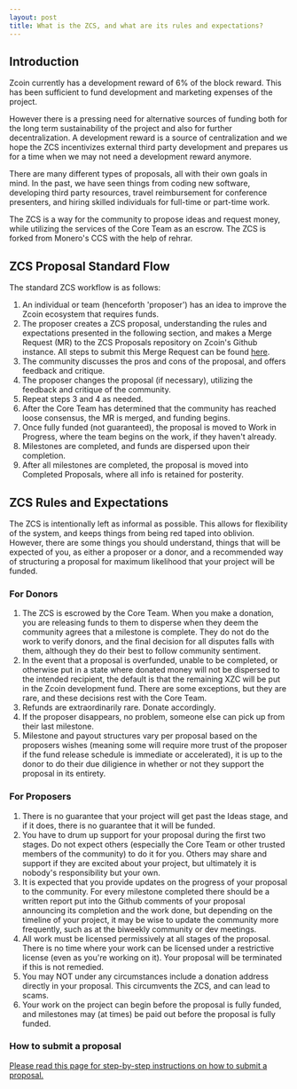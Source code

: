 ```yaml
---
layout: post
title: What is the ZCS, and what are its rules and expectations?
---
```


## Introduction

Zcoin currently has a development reward of 6% of the block reward. This has been sufficient to fund development and marketing expenses of the project.

However there is a pressing need for alternative sources of funding both for the long term sustainability of the project and also for further decentralization. A development reward is a source of centralization and we hope the ZCS incentivizes external third party development and prepares us for a time when we may not need a development reward anymore.

There are many different types of proposals, all with their own goals in mind. In the past, we have seen things from coding new software, developing third party resources, travel reimbursement for conference presenters, and hiring skilled individuals for full-time or part-time work.

The ZCS is a way for the community to propose ideas and request money, while utilizing the services of the Core Team as an escrow. The ZCS is forked from Monero's CCS with the help of rehrar.

## ZCS Proposal Standard Flow

The standard ZCS workflow is as follows:

1. An individual or team (henceforth 'proposer') has an idea to improve the Zcoin ecosystem that requires funds.
2. The proposer creates a ZCS proposal, understanding the rules and expectations presented in the following section, and makes a Merge Request (MR) to the ZCS Proposals repository on Zcoin's Github instance. All steps to submit this Merge Request can be found [here](/how-to-zcs/).
3. The community discusses the pros and cons of the proposal, and offers feedback and critique.
4. The proposer changes the proposal (if necessary), utilizing the feedback and critique of the community.
5. Repeat steps 3 and 4 as needed.
6. After the Core Team has determined that the community has reached loose consensus, the MR is merged, and funding begins.
7. Once fully funded (not guaranteed), the proposal is moved to Work in Progress, where the team begins on the work, if they haven't already.
8. Milestones are completed, and funds are dispersed upon their completion.
9. After all milestones are completed, the proposal is moved into Completed Proposals, where all info is retained for posterity.

## ZCS Rules and Expectations

The ZCS is intentionally left as informal as possible. This allows for flexibility of the system, and keeps things from being red taped into oblivion. However, there are some things you should understand, things that will be expected of you, as either a proposer or a donor, and a recommended way of structuring a proposal for maximum likelihood that your project will be funded.

### For Donors

1. The ZCS is escrowed by the Core Team. When you make a donation, you are releasing funds to them to disperse when they deem the community agrees that a milestone is complete. They do not do the work to verify donors, and the final decision for all disputes falls with them, although they do their best to follow community sentiment.
2. In the event that a proposal is overfunded, unable to be completed, or otherwise put in a state where donated money will not be dispersed to the intended recipient, the default is that the remaining XZC will be put in the Zcoin development fund. There are some exceptions, but they are rare, and these decisions rest with the Core Team.
3. Refunds are extraordinarily rare. Donate accordingly.
4. If the proposer disappears, no problem, someone else can pick up from their last milestone.
5. Milestone and payout structures vary per proposal based on the proposers wishes (meaning some will require more trust of the proposer if the fund release schedule is immediate or accelerated), it is up to the donor to do their due diligience in whether or not they support the proposal in its entirety.

### For Proposers

1. There is no guarantee that your project will get past the Ideas stage, and if it does, there is no guarantee that it will be funded.
2. You have to drum up support for your proposal during the first two stages. Do not expect others (especially the Core Team or other trusted members of the community) to do it for you. Others may share and support if they are excited about your project, but ultimately it is nobody's responsibility but your own.
3. It is expected that you provide updates on the progress of your proposal to the community. For every milestone completed there should be a written report put into the Github comments of your proposal announcing its completion and the work done, but depending on the timeline of your project, it may be wise to update the community more frequently, such as at the biweekly community or dev meetings.
4. All work must be licensed permissively at all stages of the proposal. There is no time where your work can be licensed under a restrictive license (even as you're working on it). Your proposal will be terminated if this is not remedied.
5. You may NOT under any circumstances include a donation address directly in your proposal. This circumvents the ZCS, and can lead to scams.
6. Your work on the project can begin before the proposal is fully funded, and milestones may (at times) be paid out before the proposal is fully funded.

### How to submit a proposal

[Please read this page for step-by-step instructions on how to submit a proposal.](/how-to-zcs/)

